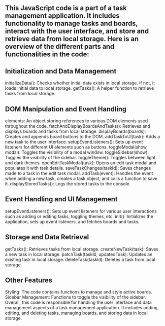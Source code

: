 ## This JavaScript code is a part of a task management application. It includes functionality to manage tasks and boards, interact with the user interface, and store and retrieve data from local storage. Here is an overview of the different parts and functionalities in the code:

## Initialization and Data Management
initializeData(): Checks whether initial data exists in local storage. If not, it loads initial data to local storage.
getTasks(): A helper function to retrieve tasks from local storage.
## DOM Manipulation and Event Handling

elements: An object storing references to various DOM elements used throughout the code.
fetchAndDisplayBoardsAndTasks(): Retrieves and displays boards and tasks from local storage.
displayBoards(boards): Creates and appends board buttons to the DOM.
addTaskToUI(task): Adds a new task to the user interface.
setupEventListeners(): Sets up event listeners for different UI elements such as buttons.
toggleModal(show, modal): Toggles the visibility of a modal window.
toggleSidebar(show): Toggles the visibility of the sidebar.
toggleTheme(): Toggles between light and dark themes.
openEditTaskModal(task): Opens an edit task modal and populates it with task details.
saveTaskChanges(taskId): Saves changes made to a task in the edit task modal.
addTask(event): Handles the event when adding a new task, creates a task object, and calls a function to save it.
displayStoredTasks(): Logs the stored tasks to the console.

## Event Handling and UI Management
setupEventListeners(): Sets up event listeners for various user interactions such as adding or editing tasks, toggling themes, etc.
init(): Initializes the application, sets up event listeners, and fetches boards and tasks.

## Storage and Data Retrieval
getTasks(): Retrieves tasks from local storage.
createNewTask(task): Saves a new task in local storage.
patchTask(taskId, updatedTask): Updates an existing task in local storage.
deleteTask(taskId): Deletes a task from local storage.

## Other Features
Styling: The code contains functions to manage and style active boards.
Sidebar Management: Functions to toggle the visibility of the sidebar.
Overall, this code is responsible for handling the user interface and data management aspects of a task management application. It includes adding, editing, and deleting tasks, managing boards, and storing data in local storage.






